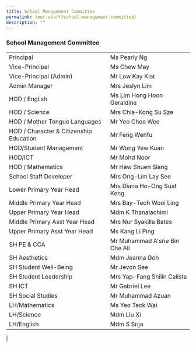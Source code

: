 ```yaml
---
title: School Management Committee
permalink: /our-staff/school-management-committee/
description: ""
---
```

### **School Management Committee**

|||
|-----|-----|
| Principal | Ms Pearly Ng  |   
| Vice-Principal |  Ms Chew May |  
| Vice-Principal (Admin) | Mr Low Kay Kiat  |
| Admin Manager | Mrs Jeslyn Lim  | 
| HOD / English | Ms Lim Hong Hoon Geraldine  | 
| HOD / Science | Mrs Chia-Kong Su Sze  | 
| HOD / Mother Tongue Languages  | Mr Yeo Chee Wee  |  
| HOD / Character & Citizenship Education | Mr Feng Wenfu  | 
| HOD/Student Management | Mr Wong Yew Kuan  | 
| HOD/ICT  | Mr Mohd Noor  | 
| HOD / Mathematics | Mr Haw Shuen Siang   | 
| School Staff Developer  | Mrs Ong-Lim Lay See  | 
| Lower Primary Year Head | Mrs Diana Ho-Ong Suat Keng | 
| Middle Primary Year Head | Mrs Bay-Teoh Wooi Ling | 
| Upper Primary Year Head | Mdm K Thanalachimi  | 
| Middle Primary Asst Year Head | Mrs Nur Syakilla Bates  | 
| Upper Primary Asst Year Head | Ms Kang Li Ping   | 
| SH PE & CCA | Mr Muhammad A'srie Bin Che Ali  | 
| SH Aesthetics | Mdm Jeanna Goh   | 
| SH Student Well-Being | Mr Jevon See  | 
| SH Student Leadership | Mrs Yap-Fang Shilin Calista |
| SH ICT | Mr Gabriel Lee  | 
| SH Social Studies  | Mr Muhammad Azuan    | 
| LH/Mathematics | Ms Yeo Teck Wai  | 
| LH/Science | Mdm Liu Xi | 
| LH/English | Mdm S Srija  | 
|